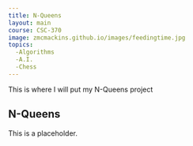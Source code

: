 ```yaml
--- 
title: N-Queens  
layout: main  
course: CSC-370  
image: zmcmackins.github.io/images/feedingtime.jpg
topics:
  -Algorithms
  -A.I.
  -Chess
--- 
```


This is where I will put my N-Queens project
<img href="zmcmackins.github.io/images/feedingtime.jpg">

## N-Queens

This is a placeholder.
